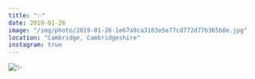 ```yaml
---
title: "✨"
date: 2019-01-26
image: "/img/photo/2019-01-26-1e67a9ca3163e5e77cd772d77b365b8e.jpg"
location: "Cambridge, Cambridgeshire"
instagram: true
---
```


![✨](/img/photo/2019-01-26-1e67a9ca3163e5e77cd772d77b365b8e.jpg)
